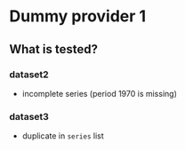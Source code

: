 # Dummy provider 1

## What is tested?

### dataset2

- incomplete series (period 1970 is missing)

### dataset3

- duplicate in `series` list
